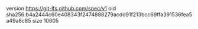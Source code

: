 version https://git-lfs.github.com/spec/v1
oid sha256:b4a2444c60e408343f2474888279acdd91f213bcc69ffa391536fea5a49a8c85
size 10605
